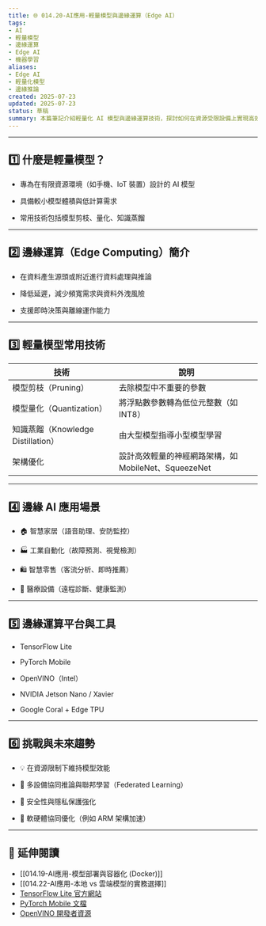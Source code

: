 ```yaml
---
title: 🌐 014.20-AI應用-輕量模型與邊緣運算（Edge AI）  
tags:
- AI
- 輕量模型
- 邊緣運算
- Edge AI
- 機器學習  
aliases:
- Edge AI
- 輕量化模型
- 邊緣推論  
created: 2025-07-23  
updated: 2025-07-23  
status: 草稿  
summary: 本篇筆記介紹輕量化 AI 模型與邊緣運算技術，探討如何在資源受限設備上實現高效 AI 推論，涵蓋模型壓縮、量化技術與應用場景。
---
```

---

## 1️⃣ 什麼是輕量模型？

- 專為在有限資源環境（如手機、IoT 裝置）設計的 AI 模型  

- 具備較小模型體積與低計算需求  

- 常用技術包括模型剪枝、量化、知識蒸餾  

---

## 2️⃣ 邊緣運算（Edge Computing）簡介

- 在資料產生源頭或附近進行資料處理與推論  

- 降低延遲，減少頻寬需求與資料外洩風險  

- 支援即時決策與離線運作能力  

---

## 3️⃣ 輕量模型常用技術

| 技術 | 說明 |
|------|------|
| 模型剪枝（Pruning） | 去除模型中不重要的參數 |
| 模型量化（Quantization） | 將浮點數參數轉為低位元整數（如 INT8） |
| 知識蒸餾（Knowledge Distillation） | 由大型模型指導小型模型學習 |
| 架構優化 | 設計高效輕量的神經網路架構，如 MobileNet、SqueezeNet |

---

## 4️⃣ 邊緣 AI 應用場景

- 🏠 智慧家居（語音助理、安防監控）  

- 🏭 工業自動化（故障預測、視覺檢測）  

- 🛍️ 智慧零售（客流分析、即時推薦）  

- 🏥 醫療設備（遠程診斷、健康監測）  

---

## 5️⃣ 邊緣運算平台與工具

- TensorFlow Lite  

- PyTorch Mobile  

- OpenVINO（Intel）  

- NVIDIA Jetson Nano / Xavier  

- Google Coral + Edge TPU  

---

## 6️⃣ 挑戰與未來趨勢

- 💡 在資源限制下維持模型效能  

- 🤝 多設備協同推論與聯邦學習（Federated Learning）  

- 🔐 安全性與隱私保護強化  

- 🧩 軟硬體協同優化（例如 ARM 架構加速）  

---

## 🔗 延伸閱讀

- [[014.19-AI應用-模型部署與容器化 (Docker)]]
- [[014.22-AI應用-本地 vs 雲端模型的實務選擇]]
- [TensorFlow Lite 官方網站](https://www.tensorflow.org/lite)
- [PyTorch Mobile 文檔](https://pytorch.org/mobile/home/)
- [OpenVINO 開發者資源](https://docs.openvino.ai/)
